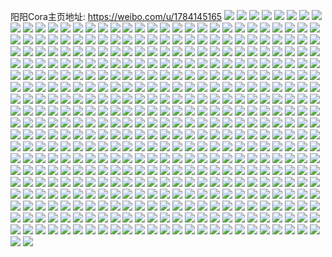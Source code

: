 阳阳Cora主页地址: https://weibo.com/u/1784145165 
![](https://wx4.sinaimg.cn/mw2000/6a57e50dly1h9203zvdsej224836ce82.jpg) 
![](https://wx4.sinaimg.cn/mw2000/6a57e50dly1h92047hbhaj224836c4qq.jpg) 
![](https://wx4.sinaimg.cn/mw2000/6a57e50dly1h92041t0zwj223u35shdu.jpg) 
![](https://wx4.sinaimg.cn/mw2000/6a57e50dly1h9203w1jc1j236c248b2a.jpg) 
![](https://wx4.sinaimg.cn/mw2000/6a57e50dly1h92045jdi1j22c0340npe.jpg) 
![](https://wx4.sinaimg.cn/mw2000/6a57e50dly1h9203y3iivj236c2487wi.jpg) 
![](https://wx4.sinaimg.cn/mw2000/6a57e50dly1h92044meb6j224836chdt.jpg) 
![](https://wx4.sinaimg.cn/mw2000/6a57e50dly1h92043v7fkj224836ckjl.jpg) 
![](https://wx4.sinaimg.cn/mw2000/6a57e50dly1h8juklemymj224836ce88.jpg) 
![](https://wx4.sinaimg.cn/mw2000/6a57e50dly1h8jukpkgklj236c29w7wm.jpg) 
![](https://wx4.sinaimg.cn/mw2000/6a57e50dly1h8juk9wxyvj223u36ckjq.jpg) 
![](https://wx4.sinaimg.cn/mw2000/6a57e50dly1h8juk40x93j236c248e82.jpg) 
![](https://wx4.sinaimg.cn/mw2000/6a57e50dly1h8jukft2saj236c248u0x.jpg) 
![](https://wx4.sinaimg.cn/mw2000/6a57e50dly1h8jukdv0boj236c248u0y.jpg) 
![](https://wx4.sinaimg.cn/mw2000/6a57e50dgy1h8ggwhlm50j223p36chdv.jpg) 
![](https://wx4.sinaimg.cn/mw2000/6a57e50dgy1h8ggvzvw14j223m36cnpe.jpg) 
![](https://wx4.sinaimg.cn/mw2000/6a57e50dgy1h8ggwk5zy4j236c248npe.jpg) 
![](https://wx4.sinaimg.cn/mw2000/6a57e50dgy1h8ggw5bi91j236c248e82.jpg) 
![](https://wx4.sinaimg.cn/mw2000/6a57e50dgy1h8ggwep3jvj224836c7wi.jpg) 
![](https://wx4.sinaimg.cn/mw2000/6a57e50dgy1h8ggw86jkpj224836ckjm.jpg) 
![](https://wx4.sinaimg.cn/mw2000/6a57e50dgy1h8ggwbokk3j224836cu0y.jpg) 
![](https://wx4.sinaimg.cn/mw2000/6a57e50dgy1h8ggvw8ejbj22dr36ckjm.jpg) 
![](https://wx4.sinaimg.cn/mw2000/6a57e50dgy1h8ggw2hkglj224736c7wi.jpg) 
![](https://wx4.sinaimg.cn/mw2000/6a57e50dly1h8cxsn606hj224636cb2b.jpg) 
![](https://wx4.sinaimg.cn/mw2000/6a57e50dly1h8cxsithl0j224736cqv6.jpg) 
![](https://wx4.sinaimg.cn/mw2000/6a57e50dly1h8cxt6borkj224836cqv7.jpg) 
![](https://wx4.sinaimg.cn/mw2000/6a57e50dly1h8cxstyphsj224836c1kz.jpg) 
![](https://wx4.sinaimg.cn/mw2000/6a57e50dly1h8cxsqxeihj224736cnpf.jpg) 
![](https://wx4.sinaimg.cn/mw2000/6a57e50dly1h8cxt026eyj236c2484qr.jpg) 
![](https://wx4.sinaimg.cn/mw2000/6a57e50dgy1h8actinsuaj22c0340u11.jpg) 
![](https://wx4.sinaimg.cn/mw2000/6a57e50dgy1h8acsif6ffj22c03407wl.jpg) 
![](https://wx4.sinaimg.cn/mw2000/6a57e50dgy1h8actonc03j22c0340hdx.jpg) 
![](https://wx4.sinaimg.cn/mw2000/6a57e50dgy1h8act6j2shj22c032qkjp.jpg) 
![](https://wx4.sinaimg.cn/mw2000/6a57e50dgy1h8actbgk4nj22c03401l0.jpg) 
![](https://wx4.sinaimg.cn/mw2000/6a57e50dgy1h8acso2z0wj22c03404qt.jpg) 
![](https://wx4.sinaimg.cn/mw2000/6a57e50dgy1h8acsvhp6zj22c02zunpf.jpg) 
![](https://wx4.sinaimg.cn/mw2000/6a57e50dgy1h8acsrr8lwj22c032enpe.jpg) 
![](https://wx4.sinaimg.cn/mw2000/6a57e50dgy1h8act0h6e3j22c030qkjo.jpg) 
![](https://wx4.sinaimg.cn/mw2000/6a57e50dgy1h86yu1pmf0j22c03407wi.jpg) 
![](https://wx4.sinaimg.cn/mw2000/6a57e50dgy1h86ytnkmgzj22c0340e82.jpg) 
![](https://wx4.sinaimg.cn/mw2000/6a57e50dgy1h86ytveoaaj22c0340npe.jpg) 
![](https://wx4.sinaimg.cn/mw2000/6a57e50dgy1h86yu83vmdj22c0340u0y.jpg) 
![](https://wx4.sinaimg.cn/mw2000/6a57e50dgy1h86yu5zhidj22c03404qq.jpg) 
![](https://wx4.sinaimg.cn/mw2000/6a57e50dgy1h86ytp80nrj22c0340x6p.jpg) 
![](https://wx4.sinaimg.cn/mw2000/6a57e50dgy1h85muicu4mj223936cu0z.jpg) 
![](https://wx4.sinaimg.cn/mw2000/6a57e50dgy1h85mumxs2gj224836cnpe.jpg) 
![](https://wx4.sinaimg.cn/mw2000/6a57e50dgy1h85mucwk5qj223736chdv.jpg) 
![](https://wx4.sinaimg.cn/mw2000/6a57e50dgy1h85mv079vyj223k36ckjo.jpg) 
![](https://wx4.sinaimg.cn/mw2000/6a57e50dgy1h85muuzmq5j224836c7wl.jpg) 
![](https://wx4.sinaimg.cn/mw2000/6a57e50dgy1h85mu6yhcpj222z36ce83.jpg) 
![](https://wx4.sinaimg.cn/mw2000/6a57e50dly1h7u43k2lacj224836chdt.jpg) 
![](https://wx4.sinaimg.cn/mw2000/6a57e50dly1h7u43hi5wqj223m36ckjl.jpg) 
![](https://wx4.sinaimg.cn/mw2000/6a57e50dly1h7u43mbqpwj224836cnpd.jpg) 
![](https://wx4.sinaimg.cn/mw2000/6a57e50dly1h7u43at2yxj224835tqv5.jpg) 
![](https://wx4.sinaimg.cn/mw2000/6a57e50dly1h7u43cyh71j224836dnpd.jpg) 
![](https://wx4.sinaimg.cn/mw2000/6a57e50dly1h7u43fdwe0j224835lnpd.jpg) 
![](https://wx4.sinaimg.cn/mw2000/6a57e50dly1h7oheer54bj22c0340hdt.jpg) 
![](https://wx4.sinaimg.cn/mw2000/6a57e50dly1h7ohedspxhj22c0340qv5.jpg) 
![](https://wx4.sinaimg.cn/mw2000/6a57e50dly1h7ohek99mdj22c0340b29.jpg) 
![](https://wx4.sinaimg.cn/mw2000/6a57e50dly1h7oheghmdtj22c0340kjl.jpg) 
![](https://wx4.sinaimg.cn/mw2000/6a57e50dly1h7ohebw3z0j22c03407wj.jpg) 
![](https://wx4.sinaimg.cn/mw2000/6a57e50dly1h7ohejbb7oj22c0340hdt.jpg) 
![](https://wx4.sinaimg.cn/mw2000/6a57e50dly1h7ohefmm6mj22c0340hdt.jpg) 
![](https://wx4.sinaimg.cn/mw2000/6a57e50dly1h7oheichluj22c0340x6p.jpg) 
![](https://wx4.sinaimg.cn/mw2000/6a57e50dly1h7ohecvw97j22c0340e81.jpg) 
![](https://wx4.sinaimg.cn/mw2000/6a57e50dly1h7ohel9lpqj22c0340e81.jpg) 
![](https://wx4.sinaimg.cn/mw2000/6a57e50dly1h7ohehe7dvj22c0340e81.jpg) 
![](https://wx4.sinaimg.cn/mw2000/6a57e50dly1h7l88j4t3tj20zo2541kx.jpg) 
![](https://wx4.sinaimg.cn/mw2000/6a57e50dly1h7l88k12cjj20xc460qv5.jpg) 
![](https://wx4.sinaimg.cn/mw2000/6a57e50dly1h7l84rfyoxj20xc1uokev.jpg) 
![](https://wx4.sinaimg.cn/mw2000/6a57e50dly1h7l88ny7mzj223836bnpf.jpg) 
![](https://wx4.sinaimg.cn/mw2000/6a57e50dly1h7l88ptka1j224836cb2b.jpg) 
![](https://wx4.sinaimg.cn/mw2000/6a57e50dly1h7l88saw2fj2248389x6r.jpg) 
![](https://wx4.sinaimg.cn/mw2000/6a57e50dly1h7l88u4ruvj224836chdv.jpg) 
![](https://wx4.sinaimg.cn/mw2000/6a57e50dly1h7l88v7qmwj215o3h1qv5.jpg) 
![](https://wx4.sinaimg.cn/mw2000/6a57e50dly1h7l88wzddcj224836cb2a.jpg) 
![](https://wx4.sinaimg.cn/mw2000/6a57e50dly1h7l88yqd1gj224736ckjm.jpg) 
![](https://wx4.sinaimg.cn/mw2000/6a57e50dly1h7l88ziekjj215o1jlazv.jpg) 
![](https://wx4.sinaimg.cn/mw2000/6a57e50dly1h7l8918reej224836cnpe.jpg) 
![](https://wx4.sinaimg.cn/mw2000/6a57e50dly1h7981fwyyfj224836c79k.jpg) 
![](https://wx4.sinaimg.cn/mw2000/6a57e50dly1h7981hwpnbj236c248dmc.jpg) 
![](https://wx4.sinaimg.cn/mw2000/6a57e50dly1h7981jw5ahj224836cq7v.jpg) 
![](https://wx4.sinaimg.cn/mw2000/6a57e50dly1h6q0k0vbdaj22c0340u10.jpg) 
![](https://wx4.sinaimg.cn/mw2000/6a57e50dly1h6q0k6qwukj22c03407wk.jpg) 
![](https://wx4.sinaimg.cn/mw2000/6a57e50dly1h6q0jypzdkj22c0340kjn.jpg) 
![](https://wx4.sinaimg.cn/mw2000/6a57e50dly1h6q0kfhukdj22c0340e81.jpg) 
![](https://wx4.sinaimg.cn/mw2000/6a57e50dly1h6q0fd9t58j22c0340u0x.jpg) 
![](https://wx4.sinaimg.cn/mw2000/6a57e50dly1h6q0jtf83jj22c03401ky.jpg) 
![](https://wx4.sinaimg.cn/mw2000/6a57e50dly1h6q0jw23a7j22c03407wj.jpg) 
![](https://wx4.sinaimg.cn/mw2000/6a57e50dly1h6q0juvm2xj22c0340kjn.jpg) 
![](https://wx4.sinaimg.cn/mw2000/6a57e50dly1h6q0fc8ktgj22c0340kjm.jpg) 
![](https://wx4.sinaimg.cn/mw2000/6a57e50dly1h6q0jx94ejj22c0340hdu.jpg) 
![](https://wx4.sinaimg.cn/mw2000/6a57e50dly1h6q0k2dc2qj22c0340e83.jpg) 
![](https://wx4.sinaimg.cn/mw2000/6a57e50dly1h6q0kehyclj22c03407wj.jpg) 
![](https://wx4.sinaimg.cn/mw2000/6a57e50dly1h6millfk34j22c03407m9.jpg) 
![](https://wx4.sinaimg.cn/mw2000/6a57e50dly1h6milmqtu3j22c0340hdt.jpg) 
![](https://wx4.sinaimg.cn/mw2000/6a57e50dly1h6milo7wwpj22c0340qv6.jpg) 
![](https://wx4.sinaimg.cn/mw2000/6a57e50dly1h6milngp4rj22c0340u0y.jpg) 
![](https://wx4.sinaimg.cn/mw2000/6a57e50dly1h6miljehrpj21o02yonpe.jpg) 
![](https://wx4.sinaimg.cn/mw2000/6a57e50dly1h6milm6dplj22c0340b2a.jpg) 
![](https://wx4.sinaimg.cn/mw2000/6a57e50dly1h647f15fnkj20u00u042j.jpg) 
![](https://wx4.sinaimg.cn/mw2000/6a57e50dly1h647f1piygj22c02c0b29.jpg) 
![](https://wx4.sinaimg.cn/mw2000/6a57e50dly1h647f2m8s6j22c0340qv5.jpg) 
![](https://wx4.sinaimg.cn/mw2000/6a57e50dly1h62m8e7lepj22c0340toj.jpg) 
![](https://wx4.sinaimg.cn/mw2000/6a57e50dly1h62m8frhg3j22c0340e81.jpg) 
![](https://wx4.sinaimg.cn/mw2000/6a57e50dly1h62m8f1y4bj22c03401l0.jpg) 
![](https://wx4.sinaimg.cn/mw2000/6a57e50dly1h62m8h0puoj229s3401ky.jpg) 
![](https://wx4.sinaimg.cn/mw2000/6a57e50dly1h62m8gdz00j22c0340u0x.jpg) 
![](https://wx4.sinaimg.cn/mw2000/6a57e50dly1h62m8avei8j22c0340u0x.jpg) 
![](https://wx4.sinaimg.cn/mw2000/6a57e50dly1h5knk46kxij21o02yo7wi.jpg) 
![](https://wx4.sinaimg.cn/mw2000/6a57e50dly1h56h6n9umjj22c0340kjn.jpg) 
![](https://wx4.sinaimg.cn/mw2000/6a57e50dly1h56h6oj578j22c03407wj.jpg) 
![](https://wx4.sinaimg.cn/mw2000/6a57e50dly1h56h6pzmtsj22c03407wl.jpg) 
![](https://wx4.sinaimg.cn/mw2000/6a57e50dly1h3rixezjnwj22c0340x6p.jpg) 
![](https://wx4.sinaimg.cn/mw2000/6a57e50dly1h3rixg6pnwj22c03401l1.jpg) 
![](https://wx4.sinaimg.cn/mw2000/6a57e50dly1h3rixh4xnuj22c03401ky.jpg) 
![](https://wx4.sinaimg.cn/mw2000/6a57e50dly1h3lp7wdrekj22b5340hdw.jpg) 
![](https://wx4.sinaimg.cn/mw2000/6a57e50dly1h3lp81bmfvj22c0340x6r.jpg) 
![](https://wx4.sinaimg.cn/mw2000/6a57e50dly1h3lp843jipj22c03404qq.jpg) 
![](https://wx4.sinaimg.cn/mw2000/6a57e50dly1h3lp7s1orpj22bh340x6r.jpg) 
![](https://wx4.sinaimg.cn/mw2000/6a57e50dly1h3lp82wb6xj22c0340e84.jpg) 
![](https://wx4.sinaimg.cn/mw2000/6a57e50dly1h3lp85hk3rj22c035ihdu.jpg) 
![](https://wx4.sinaimg.cn/mw2000/6a57e50dly1h3lp7ub37pj22bh340x6s.jpg) 
![](https://wx4.sinaimg.cn/mw2000/6a57e50dly1h3lp7zne6mj22c03401l0.jpg) 
![](https://wx4.sinaimg.cn/mw2000/6a57e50dly1h3lp7y150hj22bh340npf.jpg) 
![](https://wx4.sinaimg.cn/mw2000/6a57e50dly1h2rt9ywh00j22at340b2d.jpg) 
![](https://wx4.sinaimg.cn/mw2000/6a57e50dly1h2rta5axj9j22c0340u0x.jpg) 
![](https://wx4.sinaimg.cn/mw2000/6a57e50dly1h2rta0vzp7j2290340e85.jpg) 
![](https://wx4.sinaimg.cn/mw2000/6a57e50dly1h2rt9xadpyj22c03764qs.jpg) 
![](https://wx4.sinaimg.cn/mw2000/6a57e50dly1h2rta1q57mj22c0340u0x.jpg) 
![](https://wx4.sinaimg.cn/mw2000/6a57e50dly1h2rta49n58j229p3407wm.jpg) 
![](https://wx4.sinaimg.cn/mw2000/6a57e50dly1h2rta5x2gaj22aw340kjl.jpg) 
![](https://wx4.sinaimg.cn/mw2000/6a57e50dly1h2rta6thvaj229x340qv6.jpg) 
![](https://wx4.sinaimg.cn/mw2000/6a57e50dly1h2rta7g7iaj22c0340hdt.jpg) 
![](https://wx4.sinaimg.cn/mw2000/6a57e50dly1h2o9k3t8wbj22c0340u0x.jpg) 
![](https://wx4.sinaimg.cn/mw2000/6a57e50dly1h2o9k65olmj22bh340qv8.jpg) 
![](https://wx4.sinaimg.cn/mw2000/6a57e50dly1h2o9k3304sj22c0340npd.jpg) 
![](https://wx4.sinaimg.cn/mw2000/6a57e50dly1h2o9jwqxx6j22c0340kjo.jpg) 
![](https://wx4.sinaimg.cn/mw2000/6a57e50dly1h2o9k88ebkj22c0340npg.jpg) 
![](https://wx4.sinaimg.cn/mw2000/6a57e50dly1h2o9k4sh6vj22c0340e82.jpg) 
![](https://wx4.sinaimg.cn/mw2000/6a57e50dly1h2o9jylfb5j22c0340npj.jpg) 
![](https://wx4.sinaimg.cn/mw2000/6a57e50dly1h2o9k2ixvdj22c0340kjm.jpg) 
![](https://wx4.sinaimg.cn/mw2000/6a57e50dly1h2o9k17gr4j22c03404qw.jpg) 
![](https://wx4.sinaimg.cn/mw2000/6a57e50dly1h1wk0a0k0nj22c035ykjo.jpg) 
![](https://wx4.sinaimg.cn/mw2000/6a57e50dly1h1wk0brlsvj22c03407wi.jpg) 
![](https://wx4.sinaimg.cn/mw2000/6a57e50dly1h1wk035b9qj22an340e86.jpg) 
![](https://wx4.sinaimg.cn/mw2000/6a57e50dly1h1wk05yxenj22bb340qv8.jpg) 
![](https://wx4.sinaimg.cn/mw2000/6a57e50dly1h1wk0j0kacj22c0340e89.jpg) 
![](https://wx4.sinaimg.cn/mw2000/6a57e50dly1h1wk04jmuqj22az3401l1.jpg) 
![](https://wx4.sinaimg.cn/mw2000/6a57e50dly1h1wk0aoehuj22c0340npd.jpg) 
![](https://wx4.sinaimg.cn/mw2000/6a57e50dly1h1wk07xshvj22ai3407wk.jpg) 
![](https://wx4.sinaimg.cn/mw2000/6a57e50dly1h1wk01ngsyj22c0340npd.jpg) 
![](https://wx4.sinaimg.cn/mw2000/6a57e50dly1h1l6y47brbj23402c0e84.jpg) 
![](https://wx4.sinaimg.cn/mw2000/6a57e50dly1h1l6xzv2f7j23402c0b2c.jpg) 
![](https://wx4.sinaimg.cn/mw2000/6a57e50dly1h1l6y0znq1j20u0140jti.jpg) 
![](https://wx4.sinaimg.cn/mw2000/6a57e50dly1h1l6y5odrej20u4145wq8.jpg) 
![](https://wx4.sinaimg.cn/mw2000/6a57e50dly1h1hfnglfdaj22c03404qt.jpg) 
![](https://wx4.sinaimg.cn/mw2000/6a57e50dly1h1hfnjw3noj22a335jhdu.jpg) 
![](https://wx4.sinaimg.cn/mw2000/6a57e50dly1h1hfniujdyj22c0340b2c.jpg) 
![](https://wx4.sinaimg.cn/mw2000/6a57e50dly1h1hfnl7xtjj22b2340u0z.jpg) 
![](https://wx4.sinaimg.cn/mw2000/6a57e50dly1h1hfndwbhqj22c02c07wk.jpg) 
![](https://wx4.sinaimg.cn/mw2000/6a57e50dly1h1hfnbgasaj22aw340u10.jpg) 
![](https://wx4.sinaimg.cn/mw2000/6a57e50dly1h0pztf88boj22c0340kjr.jpg) 
![](https://wx4.sinaimg.cn/mw2000/6a57e50dly1gzmiisypeyj22c03401l0.jpg) 
![](https://wx4.sinaimg.cn/mw2000/6a57e50dly1gzmiiu1f85j20vc15san6.jpg) 
![](https://wx4.sinaimg.cn/mw2000/6a57e50dly1gzmiiwkfolj22c0340npf.jpg) 
![](https://wx4.sinaimg.cn/mw2000/6a57e50dly1gymnbqddgkj22c03401kz.jpg) 
![](https://wx4.sinaimg.cn/mw2000/6a57e50dly1gxxbro50doj222o33yqv5.jpg) 
![](https://wx4.sinaimg.cn/mw2000/6a57e50dly1gxqik8644cj22c0340hdu.jpg) 
![](https://wx4.sinaimg.cn/mw2000/6a57e50dly1gxqik5ki6xj21o02yox6p.jpg) 
![](https://wx4.sinaimg.cn/mw2000/6a57e50dly1gxqilb2c4pj22c0340x6q.jpg) 
![](https://wx4.sinaimg.cn/mw2000/6a57e50dly1gxqik497q6j21o02yox6p.jpg) 
![](https://wx4.sinaimg.cn/mw2000/6a57e50dly1gxqijykxe2j22c03404qq.jpg) 
![](https://wx4.sinaimg.cn/mw2000/6a57e50dly1gxqik2qarrj21o02yo4qq.jpg) 
![](https://wx4.sinaimg.cn/mw2000/6a57e50dly1gxqik6qos5j22c0340npd.jpg) 
![](https://wx4.sinaimg.cn/mw2000/6a57e50dly1gx4csc3st3j22c03407wk.jpg) 
![](https://wx4.sinaimg.cn/mw2000/6a57e50dly1gx4csd3rwqj20vc15sk21.jpg) 
![](https://wx4.sinaimg.cn/mw2000/6a57e50dly1gx4cseg9tsj22c0340u0y.jpg) 
![](https://wx4.sinaimg.cn/mw2000/6a57e50dly1gx4csgftm5j22c0340hdu.jpg) 
![](https://wx4.sinaimg.cn/mw2000/6a57e50dly1gx4csin1u9j22c0340b2a.jpg) 
![](https://wx4.sinaimg.cn/mw2000/6a57e50dly1gx4csksa5tj22c0340hdu.jpg) 
![](https://wx4.sinaimg.cn/mw2000/6a57e50dly1gw5qg1of4lj22b2340u0y.jpg) 
![](https://wx4.sinaimg.cn/mw2000/6a57e50dly1gw5qg4y85ej22c03401l0.jpg) 
![](https://wx4.sinaimg.cn/mw2000/6a57e50dly1gw5qgr4napj22c0340x6p.jpg) 
![](https://wx4.sinaimg.cn/mw2000/6a57e50dly1gw5qg7dxk5j22c03407wj.jpg) 
![](https://wx4.sinaimg.cn/mw2000/6a57e50dly1gw5qfy1xdij22c03401l1.jpg) 
![](https://wx4.sinaimg.cn/mw2000/6a57e50dly1gw5qgajao3j22c0340b2b.jpg) 
![](https://wx4.sinaimg.cn/mw2000/6a57e50dly1gvw243l5vkj22bn340qv7.jpg) 
![](https://wx4.sinaimg.cn/mw2000/6a57e50dly1gvw242iyoij22bn3401l0.jpg) 
![](https://wx4.sinaimg.cn/mw2000/6a57e50dly1gvw248uffjj23402c0npf.jpg) 
![](https://wx4.sinaimg.cn/mw2000/6a57e50dly1gvw244h7etj22c03407wi.jpg) 
![](https://wx4.sinaimg.cn/mw2000/6a57e50dly1gvw24arg7hj23402c0npf.jpg) 
![](https://wx4.sinaimg.cn/mw2000/6a57e50dly1gvw247lb6gj22c0340npg.jpg) 
![](https://wx4.sinaimg.cn/mw2000/6a57e50dly1gvw245my1rj22c0340kjo.jpg) 
![](https://wx4.sinaimg.cn/mw2000/6a57e50dly1gw5yi6oy6oj22c0340kjo.jpg) 
![](https://wx4.sinaimg.cn/mw2000/6a57e50dly1gw5yi55wprj22c03407wi.jpg) 
![](https://wx4.sinaimg.cn/mw2000/001WK5EVly1gvo4zpvq9oj63402c0kjn02.jpg) 
![](https://wx4.sinaimg.cn/mw2000/001WK5EVly1gvo509m169j60u00mijz002.jpg) 
![](https://wx4.sinaimg.cn/mw2000/001WK5EVly1gvo4zny6hqj62gv1oo4qp02.jpg) 
![](https://wx4.sinaimg.cn/mw2000/001WK5EVly1gvll38n1zoj62c0340kjp02.jpg) 
![](https://wx4.sinaimg.cn/mw2000/001WK5EVly1gviocl05hxj622o33ynpd02.jpg) 
![](https://wx4.sinaimg.cn/mw2000/001WK5EVly1gviocm53vgj622o33yhdt02.jpg) 
![](https://wx4.sinaimg.cn/mw2000/001WK5EVly1gviocn60b5j622o33yu0x02.jpg) 
![](https://wx4.sinaimg.cn/mw2000/001WK5EVly1gviocnxlgej633y22ohdt02.jpg) 
![](https://wx4.sinaimg.cn/mw2000/001WK5EVly1gviocpf0mbj622o33yu0x02.jpg) 
![](https://wx4.sinaimg.cn/mw2000/001WK5EVly1gviocqfb4ej633y22oqv502.jpg) 
![](https://wx4.sinaimg.cn/mw2000/001WK5EVly1gviocrzzh1j622o33ynpd02.jpg) 
![](https://wx4.sinaimg.cn/mw2000/001WK5EVly1gviocsm5zfj622o33ye8102.jpg) 
![](https://wx4.sinaimg.cn/mw2000/6a57e50dly1gvioctjk69j222o33ykjl.jpg) 
![](https://wx4.sinaimg.cn/mw2000/001WK5EVly1guvgqhajkuj62b8302x6q02.jpg) 
![](https://wx4.sinaimg.cn/mw2000/001WK5EVly1guryqplz9xj62c0340e8302.jpg) 
![](https://wx4.sinaimg.cn/mw2000/001WK5EVly1gupi9ievwoj62c03401l002.jpg) 
![](https://wx4.sinaimg.cn/mw2000/001WK5EVly1gupi9aldn3j62c0340npg02.jpg) 
![](https://wx4.sinaimg.cn/mw2000/001WK5EVly1gupi9nzskdj62c0340kjn02.jpg) 
![](https://wx4.sinaimg.cn/mw2000/001WK5EVly1gupi9zukc2j62b23407wk02.jpg) 
![](https://wx4.sinaimg.cn/mw2000/001WK5EVly1gupiaax99yj62az340npg02.jpg) 
![](https://wx4.sinaimg.cn/mw2000/001WK5EVly1gupiaieabyj62b83404qs02.jpg) 
![](https://wx4.sinaimg.cn/mw2000/6a57e50dly1gu08lhu5pdj22c0340hdv.jpg) 
![](https://wx4.sinaimg.cn/mw2000/6a57e50dly1gtmluj7b1ej22c0340b2a.jpg) 
![](https://wx4.sinaimg.cn/mw2000/6a57e50dly1gtiyaejyiqj22az340kjn.jpg) 
![](https://wx4.sinaimg.cn/mw2000/6a57e50dly1gtiy9yhn1zj20vc15sk08.jpg) 
![](https://wx4.sinaimg.cn/mw2000/6a57e50dly1gtiyab5wd2j22an340u0y.jpg) 
![](https://wx4.sinaimg.cn/mw2000/6a57e50dly1gtiya4foasj22c02c0npk.jpg) 
![](https://wx4.sinaimg.cn/mw2000/6a57e50dly1gtiyaa9199j22c0340qvb.jpg) 
![](https://wx4.sinaimg.cn/mw2000/6a57e50dly1gtiya13gymj22c02c0qv9.jpg) 
![](https://wx4.sinaimg.cn/mw2000/6a57e50dly1gtiya70spzj22c02c01l3.jpg) 
![](https://wx4.sinaimg.cn/mw2000/6a57e50dly1gtiya8kb4rj22c02c0hdx.jpg) 
![](https://wx4.sinaimg.cn/mw2000/6a57e50dly1gtiy9zljlrj22c02c0b2e.jpg) 
![](https://wx4.sinaimg.cn/mw2000/6a57e50dly1gt9n4fakmwj20u0134n9e.jpg) 
![](https://wx4.sinaimg.cn/mw2000/6a57e50dly1gt9n4elf2mj20u014bk36.jpg) 
![](https://wx4.sinaimg.cn/mw2000/6a57e50dly1gt4s3opuqgj20vc0vbzt4.jpg) 
![](https://wx4.sinaimg.cn/mw2000/6a57e50dly1gt4s3qvol2j22bh340x6t.jpg) 
![](https://wx4.sinaimg.cn/mw2000/6a57e50dly1gt4s3ozf2xj20vc0vbthl.jpg) 
![](https://wx4.sinaimg.cn/mw2000/6a57e50dly1gt4s3pfvlej20u00u0qd5.jpg) 
![](https://wx4.sinaimg.cn/mw2000/6a57e50dly1gt4s3nqyl3j23402c04qr.jpg) 
![](https://wx4.sinaimg.cn/mw2000/6a57e50dly1gt4s3sro20j22c03401kz.jpg) 
![](https://wx4.sinaimg.cn/mw2000/6a57e50dly1gspmoj8rw3j22c0340npf.jpg) 
![](https://wx4.sinaimg.cn/mw2000/6a57e50dly1gsiw3os2xxj22c0340x6s.jpg) 
![](https://wx4.sinaimg.cn/mw2000/6a57e50dly1gsiw3n24yij22b83407wk.jpg) 
![](https://wx4.sinaimg.cn/mw2000/6a57e50dly1gsiw3lp833j22c0340u10.jpg) 
![](https://wx4.sinaimg.cn/mw2000/6a57e50dly1gsiw3d9t4yj22c0340qv7.jpg) 
![](https://wx4.sinaimg.cn/mw2000/6a57e50dly1gsiw39ddbuj22bh340b2c.jpg) 
![](https://wx4.sinaimg.cn/mw2000/6a57e50dly1gsiw3eqoksj23402c04qt.jpg) 
![](https://wx4.sinaimg.cn/mw2000/6a57e50dly1gsiw3j7lrsj22az307npf.jpg) 
![](https://wx4.sinaimg.cn/mw2000/6a57e50dly1gsiw3hr2akj23402c0qv9.jpg) 
![](https://wx4.sinaimg.cn/mw2000/6a57e50dly1gsiw37suivj22ai340npf.jpg) 
![](https://wx4.sinaimg.cn/mw2000/6a57e50dly1gsiw3kfbbrj22bk340u0z.jpg) 
![](https://wx4.sinaimg.cn/mw2000/6a57e50dly1gsiw3g79ggj22c0340hdx.jpg) 
![](https://wx4.sinaimg.cn/mw2000/6a57e50dly1gsiw3ahn6oj22b2340kjn.jpg) 
![](https://wx4.sinaimg.cn/mw2000/6a57e50dly1gsiw3q5p4dj22c0340kjo.jpg) 
![](https://wx4.sinaimg.cn/mw2000/6a57e50dly1gsiw3rlbh3j22c0340u10.jpg) 
![](https://wx4.sinaimg.cn/mw2000/6a57e50dly1gs3sgr8djmj22bh3401ky.jpg) 
![](https://wx4.sinaimg.cn/mw2000/6a57e50dly1gs3sgsdfk4j233q26shdu.jpg) 
![](https://wx4.sinaimg.cn/mw2000/6a57e50dly1gs3sgq25xrj22bh340qv5.jpg) 
![](https://wx4.sinaimg.cn/mw2000/6a57e50dly1gs3sgu3umuj22bb340qv7.jpg) 
![](https://wx4.sinaimg.cn/mw2000/6a57e50dly1gs3sgz4vxxj22z228be82.jpg) 
![](https://wx4.sinaimg.cn/mw2000/6a57e50dly1gs3sgzwn07j22as332qv5.jpg) 
![](https://wx4.sinaimg.cn/mw2000/6a57e50dly1gs3sgy3jepj22c034mnpe.jpg) 
![](https://wx4.sinaimg.cn/mw2000/6a57e50dly1gs3sgvcuhmj22aw340npe.jpg) 
![](https://wx4.sinaimg.cn/mw2000/6a57e50dly1gs3sgwnmwvj22bn340b2a.jpg) 
![](https://wx4.sinaimg.cn/mw2000/6a57e50dly1grvx6e0mo3j22bt3401kz.jpg) 
![](https://wx4.sinaimg.cn/mw2000/6a57e50dly1grvx6ilusyj22be340qv6.jpg) 
![](https://wx4.sinaimg.cn/mw2000/6a57e50dly1grvx6hcn9ij22bt3404qr.jpg) 
![](https://wx4.sinaimg.cn/mw2000/6a57e50dly1grp6eui3afj21o02801ky.jpg) 
![](https://wx4.sinaimg.cn/mw2000/6a57e50dly1grmkkkhpw3j20u0140dr9.jpg) 
![](https://wx4.sinaimg.cn/mw2000/6a57e50dly1grmkkl46mpj20u0142wuw.jpg) 
![](https://wx4.sinaimg.cn/mw2000/6a57e50dly1grmkkjuomhj20u0140wps.jpg) 
![](https://wx4.sinaimg.cn/mw2000/6a57e50dly1grmkkljj6mj21eg0u0qfl.jpg) 
![](https://wx4.sinaimg.cn/mw2000/6a57e50dly1grmkkms1kmj20u0140gx3.jpg) 
![](https://wx4.sinaimg.cn/mw2000/6a57e50dly1grmkkn91ixj21400u0jwq.jpg) 
![](https://wx4.sinaimg.cn/mw2000/6a57e50dly1grmkknougnj20u0148qcx.jpg) 
![](https://wx4.sinaimg.cn/mw2000/6a57e50dly1grmkkof7pxj20u01407n8.jpg) 
![](https://wx4.sinaimg.cn/mw2000/6a57e50dly1grmkkpemifj20u0148n77.jpg) 
![](https://wx4.sinaimg.cn/mw2000/6a57e50dly1grdjw2cy5bj20zo21p17k.jpg) 
![](https://wx4.sinaimg.cn/mw2000/6a57e50dly1grdjw0m151j22c0340u0x.jpg) 
![](https://wx4.sinaimg.cn/mw2000/6a57e50dly1grdb2m2oinj20vc15sgvz.jpg) 
![](https://wx4.sinaimg.cn/mw2000/6a57e50dly1grceq2u20rj20u0140ted.jpg) 
![](https://wx4.sinaimg.cn/mw2000/6a57e50dly1gr6njkg0akj20u0140kas.jpg) 
![](https://wx4.sinaimg.cn/mw2000/6a57e50dly1gr5dqtm7cgj231m2a7kjn.jpg) 
![](https://wx4.sinaimg.cn/mw2000/6a57e50dly1gr5dqwocmpj22bg2zvqv6.jpg) 
![](https://wx4.sinaimg.cn/mw2000/6a57e50dly1gr5dqrw434j23402c07wl.jpg) 
![](https://wx4.sinaimg.cn/mw2000/6a57e50dly1gr5dqutb9xj22r72cu7wj.jpg) 
![](https://wx4.sinaimg.cn/mw2000/6a57e50dly1gr5dqplbcjj22c03401l0.jpg) 
![](https://wx4.sinaimg.cn/mw2000/6a57e50dly1gr5dqqnm3qj22bg340npf.jpg) 
![](https://wx4.sinaimg.cn/mw2000/6a57e50dly1gr0lpqk4dtj21400u0dkg.jpg) 
![](https://wx4.sinaimg.cn/mw2000/6a57e50dly1gr0lps9w1vj21400u0qbj.jpg) 
![](https://wx4.sinaimg.cn/mw2000/6a57e50dly1gr0lssukvwj20u0140dn2.jpg) 
![](https://wx4.sinaimg.cn/mw2000/6a57e50dly1gr0lpw3l54j20u0140q8u.jpg) 
![](https://wx4.sinaimg.cn/mw2000/6a57e50dly1gr0lpux3lej21400u0n2n.jpg) 
![](https://wx4.sinaimg.cn/mw2000/6a57e50dly1gr0lpxck9fj21400u0q8p.jpg) 
![](https://wx4.sinaimg.cn/mw2000/6a57e50dly1gr0lpy59qxj21400u0wjr.jpg) 
![](https://wx4.sinaimg.cn/mw2000/6a57e50dly1gr0lppmtozj21400u0wky.jpg) 
![](https://wx4.sinaimg.cn/mw2000/6a57e50dly1gr0lpz0limj21400u0430.jpg) 
![](https://wx4.sinaimg.cn/mw2000/6a57e50dly1gqwo3nzal9j20u0140jwt.jpg) 
![](https://wx4.sinaimg.cn/mw2000/6a57e50dly1gqwo3n8mewj21400u0k91.jpg) 
![](https://wx4.sinaimg.cn/mw2000/6a57e50dly1gqwo3ody23j20mr14gk2i.jpg) 
![](https://wx4.sinaimg.cn/mw2000/6a57e50dly1gqwo3mom19j20u0140n5g.jpg) 
![](https://wx4.sinaimg.cn/mw2000/6a57e50dly1gqwo3nkoyij21400u0nax.jpg) 
![](https://wx4.sinaimg.cn/mw2000/6a57e50dly1gqwo3pznvvj20u10u0wmu.jpg) 
![](https://wx4.sinaimg.cn/mw2000/6a57e50dly1gqwo40bne4j20ro1d8auy.jpg) 
![](https://wx4.sinaimg.cn/mw2000/6a57e50dly1gqwo3m9l1lj20u0140k2b.jpg) 
![](https://wx4.sinaimg.cn/mw2000/6a57e50dly1gqwo3p3y3dj20se1egnem.jpg) 
![](https://wx4.sinaimg.cn/mw2000/6a57e50dly1gqtsoq1sh4j20u10u0qak.jpg) 
![](https://wx4.sinaimg.cn/mw2000/6a57e50dly1gppkl8eyi4j23402c07wm.jpg) 
![](https://wx4.sinaimg.cn/mw2000/6a57e50dly1gppkl9hz0dj22c03407wk.jpg) 
![](https://wx4.sinaimg.cn/mw2000/6a57e50dly1gppkl71h8nj22c03407wm.jpg) 
![](https://wx4.sinaimg.cn/mw2000/6a57e50dly1gppklamkdgj20u01407j5.jpg) 
![](https://wx4.sinaimg.cn/mw2000/6a57e50dly1gppklafmfqj20u0140h5n.jpg) 
![](https://wx4.sinaimg.cn/mw2000/6a57e50dly1gppkl9zlczj20u0140ngh.jpg) 
![](https://wx4.sinaimg.cn/mw2000/6a57e50dly1gmhv3dvmubj21sc2ds4qr.jpg) 
![](https://wx4.sinaimg.cn/mw2000/6a57e50dly1gmhv7kp9b4j22io1w0kjn.jpg) 
![](https://wx4.sinaimg.cn/mw2000/6a57e50dly1gmhv7mae06j22c02c0e83.jpg) 
![](https://wx4.sinaimg.cn/mw2000/6a57e50dly1gjftn09j4hj20u013an4c.jpg) 
![](https://wx4.sinaimg.cn/mw2000/6a57e50dgy1ghoav00bunj22bb2zeqv6.jpg) 
![](https://wx4.sinaimg.cn/mw2000/6a57e50dgy1ghoaumyspcj23402c0qv7.jpg) 
![](https://wx4.sinaimg.cn/mw2000/6a57e50dgy1ghoatsci4uj21w02io7wj.jpg) 
![](https://wx4.sinaimg.cn/mw2000/6a57e50dgy1ghoausgbt3j22c03407wj.jpg) 
![](https://wx4.sinaimg.cn/mw2000/6a57e50dgy1ghoatizkk2j21w02io7wj.jpg) 
![](https://wx4.sinaimg.cn/mw2000/6a57e50dgy1ghoaufnhrbj21vv25rhdu.jpg) 
![](https://wx4.sinaimg.cn/mw2000/6a57e50dly1ghdodei880j22c02c0npf.jpg) 
![](https://wx4.sinaimg.cn/mw2000/6a57e50dly1ghahwhqto4j20u014016n.jpg) 
![](https://wx4.sinaimg.cn/mw2000/6a57e50dly1ghai3gpodwj22c03404qv.jpg) 
![](https://wx4.sinaimg.cn/mw2000/6a57e50dly1ghahwcqawtj22c0340qva.jpg) 
![](https://wx4.sinaimg.cn/mw2000/6a57e50dly1ghai4zp5oqj22c0340qva.jpg) 
![](https://wx4.sinaimg.cn/mw2000/6a57e50dly1ghai028e32j229z340e85.jpg) 
![](https://wx4.sinaimg.cn/mw2000/6a57e50dly1ghai7csybsj21sc2ds1kz.jpg) 
![](https://wx4.sinaimg.cn/mw2000/6a57e50dly1gfd091nm66j21y62lk4qq.jpg) 
![](https://wx4.sinaimg.cn/mw2000/6a57e50dly1gfd08yteycj22c0340e81.jpg) 
![](https://wx4.sinaimg.cn/mw2000/6a57e50dly1gfd090cpr7j22bk2oru0x.jpg) 
![](https://wx4.sinaimg.cn/mw2000/6a57e50dly1gfd092xky9j22c0340b29.jpg) 
![](https://wx4.sinaimg.cn/mw2000/6a57e50dly1gf7ab5llekj21sc2dsnpe.jpg) 
![](https://wx4.sinaimg.cn/mw2000/6a57e50dly1gf7ab470dyj21w02iohdw.jpg) 
![](https://wx4.sinaimg.cn/mw2000/6a57e50dly1gf7ab79912j20u0140tvl.jpg) 
![](https://wx4.sinaimg.cn/mw2000/6a57e50dly1gf7abb9691j21w02iox6r.jpg) 
![](https://wx4.sinaimg.cn/mw2000/6a57e50dly1gf7ab9q922j21w02iohdw.jpg) 
![](https://wx4.sinaimg.cn/mw2000/6a57e50dly1gf7abcsdtrj21w02io1l0.jpg) 
![](https://wx4.sinaimg.cn/mw2000/6a57e50dly1gf1kzve15fj21mv1zxu0z.jpg) 
![](https://wx4.sinaimg.cn/mw2000/6a57e50dly1gf1kzmrtspj21ul2cq4qr.jpg) 
![](https://wx4.sinaimg.cn/mw2000/6a57e50dly1gf1kzwk0f2j21w02967wl.jpg) 
![](https://wx4.sinaimg.cn/mw2000/6a57e50dly1gf1l157u47j21w02ionpe.jpg) 
![](https://wx4.sinaimg.cn/mw2000/6a57e50dly1gf1kztwu5mj21w02iox6r.jpg) 
![](https://wx4.sinaimg.cn/mw2000/6a57e50dly1gf1kzrg0ktj21w02io4qt.jpg) 
![](https://wx4.sinaimg.cn/mw2000/6a57e50dly1gezfbdbm03j21w02ionpg.jpg) 
![](https://wx4.sinaimg.cn/mw2000/6a57e50dly1gezfblted8j21w02iox6r.jpg) 
![](https://wx4.sinaimg.cn/mw2000/6a57e50dly1gezfbf7vfdj21w02ionpg.jpg) 
![](https://wx4.sinaimg.cn/mw2000/6a57e50dly1gezfbhaohij21w02iox6r.jpg) 
![](https://wx4.sinaimg.cn/mw2000/6a57e50dly1gezfbb4fo3j22c0340qv6.jpg) 
![](https://wx4.sinaimg.cn/mw2000/6a57e50dly1gezfdy4z2mj21900u0akn.jpg) 
![](https://wx4.sinaimg.cn/mw2000/6a57e50dly1gezfbjmefcj21900u04by.jpg) 
![](https://wx4.sinaimg.cn/mw2000/6a57e50dly1gezfdyezapj21900u0n7m.jpg) 
![](https://wx4.sinaimg.cn/mw2000/6a57e50dly1gaod9su4naj23402c0qv5.jpg) 
![](https://wx4.sinaimg.cn/mw2000/6a57e50dly1gaoda4wlbfj22c0340e81.jpg) 
![](https://wx4.sinaimg.cn/mw2000/6a57e50dly1gaod9eaof4j22ah2ypkjn.jpg) 
![](https://wx4.sinaimg.cn/mw2000/6a57e50dly1gaodedauvnj23402c01l1.jpg) 
![](https://wx4.sinaimg.cn/mw2000/6a57e50dly1gaggfuh6hxj21vc2iox6q.jpg) 
![](https://wx4.sinaimg.cn/mw2000/6a57e50dly1gaggfwk2ldj22c0340kjo.jpg) 
![](https://wx4.sinaimg.cn/mw2000/6a57e50dly1gaggg3ebs3j21w02iokjn.jpg) 
![](https://wx4.sinaimg.cn/mw2000/6a57e50dly1gaggg5mhndj22c03401l1.jpg) 
![](https://wx4.sinaimg.cn/mw2000/6a57e50dly1gaggg9aa9ej22c0340x6t.jpg) 
![](https://wx4.sinaimg.cn/mw2000/6a57e50dly1gaggg1oboxj22c03404qt.jpg) 
![](https://wx4.sinaimg.cn/mw2000/6a57e50dgy1g9vcpggxqsj22io1w0u0y.jpg) 
![](https://wx4.sinaimg.cn/mw2000/6a57e50dgy1g9vcqmofftj21v92iohdw.jpg) 
![](https://wx4.sinaimg.cn/mw2000/6a57e50dgy1g9vcrniwjhj22c02c07wl.jpg) 
![](https://wx4.sinaimg.cn/mw2000/6a57e50dgy1g9vcojv00rj22im1xmnpe.jpg) 
![](https://wx4.sinaimg.cn/mw2000/6a57e50dgy1g9vcsdsfq6j22io1w07wk.jpg) 
![](https://wx4.sinaimg.cn/mw2000/6a57e50dgy1g9vcswxrl2j22im1xhkjm.jpg) 
![](https://wx4.sinaimg.cn/mw2000/6a57e50dgy1g9vcti02l0j22io1w07wk.jpg) 
![](https://wx4.sinaimg.cn/mw2000/6a57e50dgy1g9vcuf2eiij21vc2io7wj.jpg) 
![](https://wx4.sinaimg.cn/mw2000/6a57e50dgy1g9vcves76ej22io1w0npg.jpg) 
![](https://wx4.sinaimg.cn/mw2000/6a57e50dly1g9spvlwc0lj22c02y8nph.jpg) 
![](https://wx4.sinaimg.cn/mw2000/6a57e50dly1g9spvpl8g8j22r025kqv7.jpg) 
![](https://wx4.sinaimg.cn/mw2000/6a57e50dly1g9spuzsaj7j22c02vtx6s.jpg) 
![](https://wx4.sinaimg.cn/mw2000/6a57e50dly1g9spvu46fmj22262qge84.jpg) 
![](https://wx4.sinaimg.cn/mw2000/6a57e50dly1g9spw4fcrnj20u01c7k8i.jpg) 
![](https://wx4.sinaimg.cn/mw2000/6a57e50dly1g9spvzy2m1j22c02u27wk.jpg) 
![](https://wx4.sinaimg.cn/mw2000/6a57e50dly1g9spwb638qj23402c0qv9.jpg) 
![](https://wx4.sinaimg.cn/mw2000/6a57e50dly1g9spwe3dh2j23402c0e84.jpg) 
![](https://wx4.sinaimg.cn/mw2000/6a57e50dly1g9spwhxattj23402c0qva.jpg) 
![](https://wx4.sinaimg.cn/mw2000/6a57e50dly1g9q1br1rfwj22c02w14qs.jpg) 
![](https://wx4.sinaimg.cn/mw2000/6a57e50dly1g9obx42ywfj23402c0u0z.jpg) 
![](https://wx4.sinaimg.cn/mw2000/6a57e50dly1g9obx8sfs1j22c035yu0z.jpg) 
![](https://wx4.sinaimg.cn/mw2000/6a57e50dly1g9obwy2zqgj230k2c0npf.jpg) 
![](https://wx4.sinaimg.cn/mw2000/6a57e50dly1g9obwo0iv2j22c0340x6t.jpg) 
![](https://wx4.sinaimg.cn/mw2000/6a57e50dly1g9obxresbcj23402c0kjo.jpg) 
![](https://wx4.sinaimg.cn/mw2000/6a57e50dly1g9obxkjsf0j22c0340u10.jpg) 
![](https://wx4.sinaimg.cn/mw2000/6a57e50dly1g9obwtbifej21sc2ds7wi.jpg) 
![](https://wx4.sinaimg.cn/mw2000/6a57e50dly1g9obxdtidpj22c0340b2c.jpg) 
![](https://wx4.sinaimg.cn/mw2000/6a57e50dly1g9obwqr8hfj21sc2ds7wi.jpg) 
![](https://wx4.sinaimg.cn/mw2000/6a57e50dly1g9bpxz5wgyj23402c04qp.jpg) 
![](https://wx4.sinaimg.cn/mw2000/6a57e50dly1g9bpyi2i9cj22c03404qp.jpg) 
![](https://wx4.sinaimg.cn/mw2000/6a57e50dly1g9bpykptagj22c0340npd.jpg) 
![](https://wx4.sinaimg.cn/mw2000/6a57e50dly1g9bpxsj811j22c03401ky.jpg) 
![](https://wx4.sinaimg.cn/mw2000/6a57e50dly1g9bpy8wi8hj23402c0x6p.jpg) 
![](https://wx4.sinaimg.cn/mw2000/6a57e50dly1g9bpz8c6r5j22c0340x6p.jpg) 
![](https://wx4.sinaimg.cn/mw2000/6a57e50dly1g9bpzazcxhj22c0340hdt.jpg) 
![](https://wx4.sinaimg.cn/mw2000/6a57e50dly1g9bpzda2kgj22c0340u0x.jpg) 
![](https://wx4.sinaimg.cn/mw2000/6a57e50dly1g9bpz16w9gj23402c0kjm.jpg) 
![](https://wx4.sinaimg.cn/mw2000/6a57e50dly1g95yxy41etj22c02l14qq.jpg) 
![](https://wx4.sinaimg.cn/mw2000/6a57e50dly1g93s3oicpij23402c0e84.jpg) 
![](https://wx4.sinaimg.cn/mw2000/6a57e50dly1g93s3q84jkj21w02io1kz.jpg) 
![](https://wx4.sinaimg.cn/mw2000/6a57e50dly1g93s3rt7hrj23402c0npg.jpg) 
![](https://wx4.sinaimg.cn/mw2000/6a57e50dly1g93s3u1zzwj21w02ioqv6.jpg) 
![](https://wx4.sinaimg.cn/mw2000/6a57e50dly1g93s3m7vy7j23402c0kjp.jpg) 
![](https://wx4.sinaimg.cn/mw2000/6a57e50dly1g93s3vy240j21w02ionpe.jpg) 
![](https://wx4.sinaimg.cn/mw2000/6a57e50dly1g93s3wxyz8j21vl2f51ky.jpg) 
![](https://wx4.sinaimg.cn/mw2000/6a57e50dly1g93s3z669ij22c03401l3.jpg) 
![](https://wx4.sinaimg.cn/mw2000/6a57e50dly1g93s40ixx8j21vz2gje82.jpg) 
![](https://wx4.sinaimg.cn/mw2000/6a57e50dly1g91g4ng0h9j216o1kub29.jpg) 
![](https://wx4.sinaimg.cn/mw2000/6a57e50dly1g8vnuimuubj21w02iob2a.jpg) 
![](https://wx4.sinaimg.cn/mw2000/6a57e50dly1g8vnvifdhvj22c0340u13.jpg) 
![](https://wx4.sinaimg.cn/mw2000/6a57e50dly1g8vnvqebk0j21w02iob2a.jpg) 
![](https://wx4.sinaimg.cn/mw2000/6a57e50dly1g8vnu404n0j22c0340b2d.jpg) 
![](https://wx4.sinaimg.cn/mw2000/6a57e50dly1g8vnvtr02zj22io1w0e82.jpg) 
![](https://wx4.sinaimg.cn/mw2000/6a57e50dly1g8vnw0fdavj22c0340b2c.jpg) 
![](https://wx4.sinaimg.cn/mw2000/6a57e50dgy1g8m0v8mc9qj21400u00zs.jpg) 
![](https://wx4.sinaimg.cn/mw2000/6a57e50dgy1g8m0v9adeaj20u0140do2.jpg) 
![](https://wx4.sinaimg.cn/mw2000/6a57e50dgy1g8m0v9vhdgj21400u0wlc.jpg) 
![](https://wx4.sinaimg.cn/mw2000/6a57e50dgy1g8m0vaq8zqj20u012m15p.jpg) 
![](https://wx4.sinaimg.cn/mw2000/6a57e50dgy1g8m0vbg4mfj20u0140n6j.jpg) 
![](https://wx4.sinaimg.cn/mw2000/6a57e50dgy1g8m0vcd1sdj20u012ean1.jpg) 
![](https://wx4.sinaimg.cn/mw2000/6a57e50dgy1g8m0vcyvmyj21400u0wkj.jpg) 
![](https://wx4.sinaimg.cn/mw2000/6a57e50dgy1g8m0vdix3uj21400u0grg.jpg) 
![](https://wx4.sinaimg.cn/mw2000/6a57e50dgy1g8m0vedavvj21400u0afs.jpg) 
![](https://wx4.sinaimg.cn/mw2000/6a57e50dgy1g8hrn96sqaj23402c0qv7.jpg) 
![](https://wx4.sinaimg.cn/mw2000/6a57e50dgy1g8hrnzgfnyj22io1w0qv6.jpg) 
![](https://wx4.sinaimg.cn/mw2000/6a57e50dgy1g8hro5j970j22c035u7wj.jpg) 
![](https://wx4.sinaimg.cn/mw2000/6a57e50dgy1g8hrnlc2svj21w02iokjm.jpg) 
![](https://wx4.sinaimg.cn/mw2000/6a57e50dgy1g8hrmwjcojj21w02ionpe.jpg) 
![](https://wx4.sinaimg.cn/mw2000/6a57e50dgy1g8hrnugl9vj21w02iob2a.jpg) 
![](https://wx4.sinaimg.cn/mw2000/6a57e50dly1g83swd6hzqj20u01400yi.jpg) 
![](https://wx4.sinaimg.cn/mw2000/6a57e50dly1g83swerir6j20u015ondj.jpg) 
![](https://wx4.sinaimg.cn/mw2000/6a57e50dly1g83swyzas9j21400u0toc.jpg) 
![](https://wx4.sinaimg.cn/mw2000/6a57e50dly1g83sx0ik4oj21400u0apz.jpg) 
![](https://wx4.sinaimg.cn/mw2000/6a57e50dly1g83sx1uxvyj20u015mqgv.jpg) 
![](https://wx4.sinaimg.cn/mw2000/6a57e50dly1g83sx3kg5fj20u0140qhz.jpg) 
![](https://wx4.sinaimg.cn/mw2000/6a57e50dly1g83sx4vfrrj21400u0h22.jpg) 
![](https://wx4.sinaimg.cn/mw2000/6a57e50dly1g83swcnchyj20u014044v.jpg) 
![](https://wx4.sinaimg.cn/mw2000/6a57e50dly1g83sx6fbknj21400u0k5z.jpg) 
![](https://wx4.sinaimg.cn/mw2000/6a57e50dly1g7z0jlfenpj22c0340kjo.jpg) 
![](https://wx4.sinaimg.cn/mw2000/6a57e50dly1g7z0jjavf1j22c03407wj.jpg) 
![](https://wx4.sinaimg.cn/mw2000/6a57e50dly1g7z0jo4jjuj22c0340kjo.jpg) 
![](https://wx4.sinaimg.cn/mw2000/6a57e50dly1g7z0jqgwrbj229n2wskjn.jpg) 
![](https://wx4.sinaimg.cn/mw2000/6a57e50dly1g7z0js1l69j22c0340kjo.jpg) 
![](https://wx4.sinaimg.cn/mw2000/6a57e50dly1g7z0jw90n4j22801o01ky.jpg) 
![](https://wx4.sinaimg.cn/mw2000/6a57e50dly1g7vye3hcbvj20u015edom.jpg) 
![](https://wx4.sinaimg.cn/mw2000/6a57e50dly1g6woabjp2aj20ty1527wh.jpg) 
![](https://wx4.sinaimg.cn/mw2000/6a57e50dly1g6eo10aogij21400u0n4h.jpg) 
![](https://wx4.sinaimg.cn/mw2000/6a57e50dly1g5uuu9f27ej21400u0tj5.jpg) 
![](https://wx4.sinaimg.cn/mw2000/6a57e50dly1g2pr3erq76j22c0340e84.jpg) 
![](https://wx4.sinaimg.cn/mw2000/6a57e50dly1g2pr3liatoj22c02wh1l0.jpg) 
![](https://wx4.sinaimg.cn/mw2000/6a57e50dly1g2pr391n33j21w02ioqv7.jpg) 
![](https://wx4.sinaimg.cn/mw2000/6a57e50dly1g2pr3nl9svj21w02iohdu.jpg) 
![](https://wx4.sinaimg.cn/mw2000/6a57e50dly1g23s4ykz12j20u013yah5.jpg) 
![](https://wx4.sinaimg.cn/mw2000/6a57e50dgy1g1bhpskubmj21ux2io1la.jpg) 
![](https://wx4.sinaimg.cn/mw2000/6a57e50dgy1g1bhpbvtrkj21v32ioqvf.jpg) 
![](https://wx4.sinaimg.cn/mw2000/6a57e50dgy1g1bhq5wnq8j22io1w01l8.jpg) 
![](https://wx4.sinaimg.cn/mw2000/6a57e50dgy1g1bhr8cl5xj21w02io4r0.jpg) 
![](https://wx4.sinaimg.cn/mw2000/6a57e50dgy1g0lhxkf5owj21sg2dsqvc.jpg) 
![](https://wx4.sinaimg.cn/mw2000/6a57e50dgy1g0lhxpcns4j21sg2dsqvd.jpg) 
![](https://wx4.sinaimg.cn/mw2000/6a57e50dgy1g0lhxez0hyj21sg2dskjt.jpg) 
